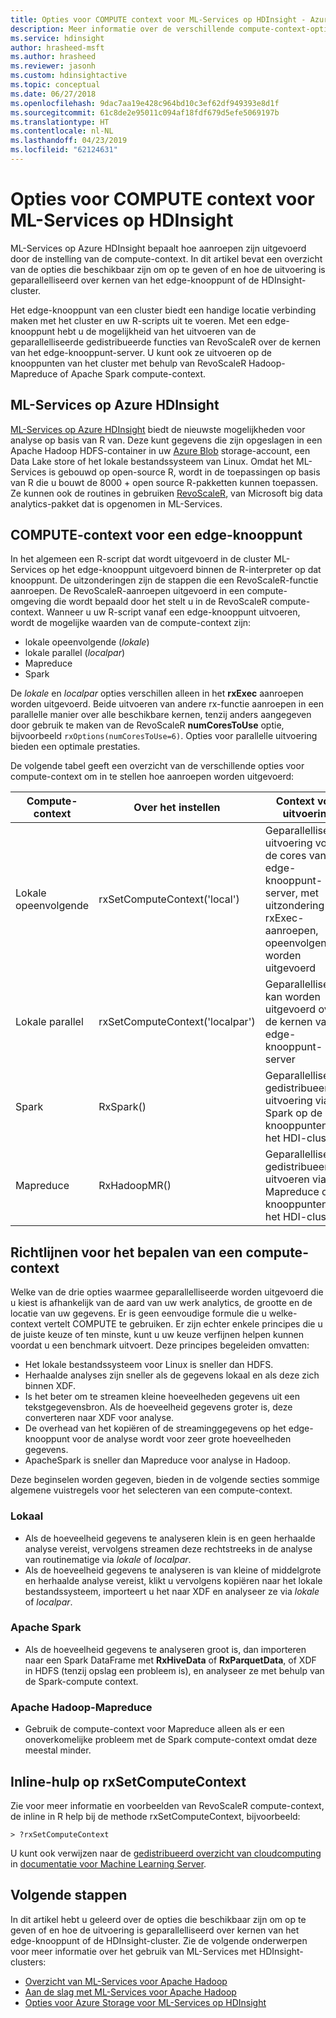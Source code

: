 ```yaml
---
title: Opties voor COMPUTE context voor ML-Services op HDInsight - Azure
description: Meer informatie over de verschillende compute-context-opties beschikbaar voor gebruikers met ML-Services op HDInsight
ms.service: hdinsight
author: hrasheed-msft
ms.author: hrasheed
ms.reviewer: jasonh
ms.custom: hdinsightactive
ms.topic: conceptual
ms.date: 06/27/2018
ms.openlocfilehash: 9dac7aa19e428c964bd10c3ef62df949393e8d1f
ms.sourcegitcommit: 61c8de2e95011c094af18fdf679d5efe5069197b
ms.translationtype: HT
ms.contentlocale: nl-NL
ms.lasthandoff: 04/23/2019
ms.locfileid: "62124631"
---
```

# <a name="compute-context-options-for-ml-services-on-hdinsight"></a>Opties voor COMPUTE context voor ML-Services op HDInsight

ML-Services op Azure HDInsight bepaalt hoe aanroepen zijn uitgevoerd door de instelling van de compute-context. In dit artikel bevat een overzicht van de opties die beschikbaar zijn om op te geven of en hoe de uitvoering is geparallelliseerd over kernen van het edge-knooppunt of de HDInsight-cluster.

Het edge-knooppunt van een cluster biedt een handige locatie verbinding maken met het cluster en uw R-scripts uit te voeren. Met een edge-knooppunt hebt u de mogelijkheid van het uitvoeren van de geparallelliseerde gedistribueerde functies van RevoScaleR over de kernen van het edge-knooppunt-server. U kunt ook ze uitvoeren op de knooppunten van het cluster met behulp van RevoScaleR Hadoop-Mapreduce of Apache Spark compute-context.

## <a name="ml-services-on-azure-hdinsight"></a>ML-Services op Azure HDInsight
[ML-Services op Azure HDInsight](r-server-overview.md) biedt de nieuwste mogelijkheden voor analyse op basis van R van. Deze kunt gegevens die zijn opgeslagen in een Apache Hadoop HDFS-container in uw [Azure Blob](../../storage/common/storage-introduction.md "Azure Blob-opslag") storage-account, een Data Lake store of het lokale bestandssysteem van Linux. Omdat het ML-Services is gebouwd op open-source R, wordt in de toepassingen op basis van R die u bouwt de 8000 + open source R-pakketten kunnen toepassen. Ze kunnen ook de routines in gebruiken [RevoScaleR](https://docs.microsoft.com/machine-learning-server/r-reference/revoscaler/revoscaler), van Microsoft big data analytics-pakket dat is opgenomen in ML-Services.  

## <a name="compute-contexts-for-an-edge-node"></a>COMPUTE-context voor een edge-knooppunt
In het algemeen een R-script dat wordt uitgevoerd in de cluster ML-Services op het edge-knooppunt uitgevoerd binnen de R-interpreter op dat knooppunt. De uitzonderingen zijn de stappen die een RevoScaleR-functie aanroepen. De RevoScaleR-aanroepen uitgevoerd in een compute-omgeving die wordt bepaald door het stelt u in de RevoScaleR compute-context.  Wanneer u uw R-script vanaf een edge-knooppunt uitvoeren, wordt de mogelijke waarden van de compute-context zijn:

- lokale opeenvolgende (*lokale*)
- lokale parallel (*localpar*)
- Mapreduce
- Spark

De *lokale* en *localpar* opties verschillen alleen in het **rxExec** aanroepen worden uitgevoerd. Beide uitvoeren van andere rx-functie aanroepen in een parallelle manier over alle beschikbare kernen, tenzij anders aangegeven door gebruik te maken van de RevoScaleR **numCoresToUse** optie, bijvoorbeeld `rxOptions(numCoresToUse=6)`. Opties voor parallelle uitvoering bieden een optimale prestaties.

De volgende tabel geeft een overzicht van de verschillende opties voor compute-context om in te stellen hoe aanroepen worden uitgevoerd:

| Compute-context  | Over het instellen                      | Context voor uitvoering                        |
| ---------------- | ------------------------------- | ---------------------------------------- |
| Lokale opeenvolgende | rxSetComputeContext('local')    | Geparallelliseerde uitvoering voor de cores van de edge-knooppunt-server, met uitzondering van rxExec-aanroepen, opeenvolgend worden uitgevoerd |
| Lokale parallel   | rxSetComputeContext('localpar') | Geparallelliseerde kan worden uitgevoerd over de kernen van het edge-knooppunt-server |
| Spark            | RxSpark()                       | Geparallelliseerde gedistribueerde uitvoering via Spark op de knooppunten van het HDI-cluster |
| Mapreduce       | RxHadoopMR()                    | Geparallelliseerde gedistribueerde uitvoeren via Mapreduce op de knooppunten van het HDI-cluster |

## <a name="guidelines-for-deciding-on-a-compute-context"></a>Richtlijnen voor het bepalen van een compute-context

Welke van de drie opties waarmee geparallelliseerde worden uitgevoerd die u kiest is afhankelijk van de aard van uw werk analytics, de grootte en de locatie van uw gegevens. Er is geen eenvoudige formule die u welke-context vertelt COMPUTE te gebruiken. Er zijn echter enkele principes die u de juiste keuze of ten minste, kunt u uw keuze verfijnen helpen kunnen voordat u een benchmark uitvoert. Deze principes begeleiden omvatten:

- Het lokale bestandssysteem voor Linux is sneller dan HDFS.
- Herhaalde analyses zijn sneller als de gegevens lokaal en als deze zich binnen XDF.
- Is het beter om te streamen kleine hoeveelheden gegevens uit een tekstgegevensbron. Als de hoeveelheid gegevens groter is, deze converteren naar XDF voor analyse.
- De overhead van het kopiëren of de streaminggegevens op het edge-knooppunt voor de analyse wordt voor zeer grote hoeveelheden gegevens.
- ApacheSpark is sneller dan Mapreduce voor analyse in Hadoop.

Deze beginselen worden gegeven, bieden in de volgende secties sommige algemene vuistregels voor het selecteren van een compute-context.

### <a name="local"></a>Lokaal
* Als de hoeveelheid gegevens te analyseren klein is en geen herhaalde analyse vereist, vervolgens streamen deze rechtstreeks in de analyse van routinematige via *lokale* of *localpar*.
* Als de hoeveelheid gegevens te analyseren is van kleine of middelgrote en herhaalde analyse vereist, klikt u vervolgens kopiëren naar het lokale bestandssysteem, importeert u het naar XDF en analyseer ze via *lokale* of *localpar*.

### <a name="apache-spark"></a>Apache Spark
* Als de hoeveelheid gegevens te analyseren groot is, dan importeren naar een Spark DataFrame met **RxHiveData** of **RxParquetData**, of XDF in HDFS (tenzij opslag een probleem is), en analyseer ze met behulp van de Spark-compute context.

### <a name="apache-hadoop-map-reduce"></a>Apache Hadoop-Mapreduce
* Gebruik de compute-context voor Mapreduce alleen als er een onoverkomelijke probleem met de Spark compute-context omdat deze meestal minder.  

## <a name="inline-help-on-rxsetcomputecontext"></a>Inline-hulp op rxSetComputeContext
Zie voor meer informatie en voorbeelden van RevoScaleR compute-context, de inline in R help bij de methode rxSetComputeContext, bijvoorbeeld:

    > ?rxSetComputeContext

U kunt ook verwijzen naar de [gedistribueerd overzicht van cloudcomputing](https://docs.microsoft.com/machine-learning-server/r/how-to-revoscaler-distributed-computing) in [documentatie voor Machine Learning Server](https://docs.microsoft.com/machine-learning-server/).

## <a name="next-steps"></a>Volgende stappen
In dit artikel hebt u geleerd over de opties die beschikbaar zijn om op te geven of en hoe de uitvoering is geparallelliseerd over kernen van het edge-knooppunt of de HDInsight-cluster. Zie de volgende onderwerpen voor meer informatie over het gebruik van ML-Services met HDInsight-clusters:

* [Overzicht van ML-Services voor Apache Hadoop](r-server-overview.md)
* [Aan de slag met ML-Services voor Apache Hadoop](r-server-get-started.md)
* [Opties voor Azure Storage voor ML-Services op HDInsight](r-server-storage.md)

